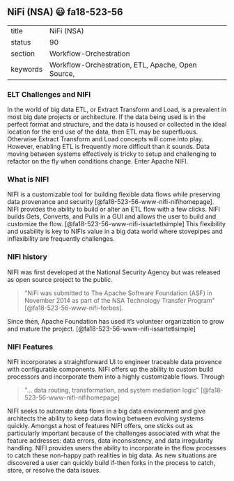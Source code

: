 ## NiFi (NSA) :smiley: fa18-523-56


|          |                        |
| -------- | ---------------------- |
| title    | NiFi (NSA)             | 
| status   | 90                     |
| section  | Workflow-Orchestration |
| keywords | Workflow-Orchestration, ETL, Apache, Open Source,  |


### ELT Challenges and NIFI 

In the world of big data ETL, or Extract Transform and Load, is a
prevalent in most big date projects or architecture. If the data being
used is in the perfect format and structure, and the data is housed or
collected in the ideal location for the end use of the data, then ETL
may be superfluous. Otherwise Extract Transform and Load concepts will
come into play. However, enabling ETL is frequently more difficult
than it sounds. Data moving between systems effectively is tricky to
setup and challenging to refactor on the fly when conditions
change. Enter Apache NIFI.

### What is NIFI

NIFI is a customizable tool for building flexible data flows while
preserving data provenance and security
[@fa18-523-56-www-nifi-nifihomepage]. NIFI provides the ability to
build or alter an ETL flow with a few clicks. NIFI builds Gets,
Converts, and Pulls in a GUI and allows the user to build and
customize the flow. [@fa18-523-56-www-nifi-issartetlsimple] This
flexibility and usability is key to NIFIs value in a big data world
where stovepipes and inflexibility are frequently challenges.

### NIFI history

NIFI was first developed at the National Security Agency but was
released as open source project to the public.

> "NiFi was submitted to The Apache Software Foundation (ASF) in
> November 2014 as part of the NSA Technology Transfer Program"
> [@fa18-523-56-www-nifi-forbes].

Since then, Apache Foundation has used it’s volunteer organization to
grow and mature the project. [@fa18-523-56-www-nifi-issartetlsimple]

### NIFI Features

NIFI incorporates a straightforward UI to engineer traceable data
provence with configurable components. NIFI offers up the ability to
custom build processors and incorporate them into a highly
customizable flows. Through

> "... data routing, transformation, and system mediation logic"
> [@fa18-523-56-www-nifi-nifihomepage]

NIFI seeks to automate data flows in a big data environment and give
architects the ability to keep data flowing between evolving systems
quickly. Amongst a host of features NIFI offers, one sticks out as
particularly important because of the challenges associated with what
the feature addresses: data errors, data inconsistency, and data
irregularity handling. NIFI provides users the ability to incorporate
in the flow processes to catch these non-happy path realities in big
data. As new situations are discovered a user can quickly build
if-then forks in the process to catch, store, or resolve the data
issues.
